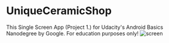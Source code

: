 # UniqueCeramicShop
This Single Screen App (Project 1.) for Udacity's Android Basics Nanodegree by Google. For education purposes only!
![screen](../master/IMG/1rsz_screenshot11.png)
